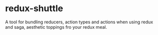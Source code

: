 # redux-shuttle
A tool for bundling reducers, action types and actions when using redux and saga, aesthetic toppings fro your redux meal.
